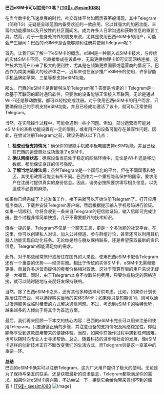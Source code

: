 **巴西eSIM卡可以註冊TG嗎？[[TG💪+ @esim1088](https://t.me/s/esim1088)]**

在当今数字化飞速发展的时代，社交媒体平台如雨后春笋般涌现，其中Telegram（简称TG）无疑是全球范围内备受欢迎的一款应用。它以其强大的加密功能、丰富的功能模块以及开放性的社区而闻名，成为许多人日常沟通和获取信息的重要工具。然而，对于一些身处海外的朋友来说，尤其是使用巴西eSIM卡的用户，可能会产生疑问：巴西的eSIM卡是否能够顺利注册并使用Telegram呢？

首先，让我们来了解一下eSIM卡的概念。eSIM是一种嵌入式SIM卡技术，与传统的实体SIM卡不同，它直接集成在设备中，无需更换物理卡即可实现网络连接。这种技术为用户带来了极大的便利性，尤其是在频繁更换国家或运营商的情况下。巴西作为南美洲最大的经济体之一，近年来也在逐步推广eSIM卡的使用，许多智能手机品牌如苹果、三星等都支持eSIM功能。

那么，巴西的eSIM卡是否能够注册Telegram呢？答案是肯定的！Telegram是一款基于互联网的即时通讯软件，只要你的设备能够正常接入互联网，无论是通过Wi-Fi还是移动数据，都可以轻松完成注册。对于使用巴西eSIM卡的用户而言，只要确保自己的手机支持eSIM功能，并且已经成功激活了该卡，就可以正常使用Telegram。

当然，在实际操作过程中，可能会遇到一些小问题。例如，部分运营商可能对eSIM卡的某些功能设置有一定的限制，或者用户的设备可能存在兼容性问题。因此，在尝试注册Telegram之前，建议先确认以下几点：

1. **检查设备支持情况**：确保你的智能手机或平板电脑支持eSIM功能，并且已经在巴西的运营商处成功激活了eSIM卡。
2. **确认网络状态**：确保设备当前处于稳定的网络环境中，无论是Wi-Fi还是移动数据，都能保证良好的信号强度。
3. **了解当地法律法规**：虽然Telegram是一个国际化的平台，但在不同国家和地区，其使用政策可能会有所不同。巴西作为一个重视隐私保护的国家，要求用户在注册时提供真实的身份信息。因此，请务必按照要求填写相关信息，以免造成不必要的麻烦。

如果你已经完成了上述准备工作，接下来就可以开始注册Telegram了。打开应用程序商店，下载并安装Telegram客户端，然后根据提示输入手机号码进行验证。如果一切顺利，你将会收到一条来自Telegram的短信验证码，输入后即可完成注册。整个过程非常简单快捷，几乎不需要额外的技术知识。

值得一提的是，Telegram不仅是一个聊天工具，更是一个多功能的社交平台。在这里，你可以创建私人对话、加入公共频道、参与群组讨论，甚至还可以利用其机器人功能实现自动化任务。无论你是想与朋友保持联系，还是希望获取最新的资讯信息，Telegram都能满足你的需求。

此外，对于那些经常旅行或居住在国外的人来说，使用巴西eSIM卡配合Telegram还有一个重要的优势——经济实惠。相比于传统的实体SIM卡，eSIM卡无需频繁更换，而且许多运营商提供的套餐价格相对较低，这对于预算有限的用户来说无疑是一大福音。同时，由于Telegram本身不收取任何费用，只要你有稳定的网络连接，就可以随时随地与亲朋好友保持联络。

当然，除了巴西eSIM卡之外，还有其他多种选择可供考虑。比如，如果你计划长期居住在巴西，可以选择购买当地的实体SIM卡；如果你只是短期访问，则可以通过漫游服务或临时租借的方式解决通信问题。不过，考虑到eSIM卡的独特优势，越来越多的人倾向于将其作为首选方案。

最后，我们再来回顾一下本文的核心内容：巴西的eSIM卡完全可以用来注册和使用Telegram。只要遵循正确的步骤，并注意设备的支持情况及网络稳定性，你就能够享受到这款应用带来的便捷体验。当然，如果你在操作过程中遇到任何困难，也可以随时向专业人士寻求帮助。总之，随着科技的进步和社会的发展，像eSIM卡这样的创新技术正在不断改变我们的生活方式，而Telegram则是这一变革中的重要一环。

**总结**  
巴西的eSIM卡确实可以注册Telegram，这为广大用户提供了极大的便利。无论是为了保持与亲友的联系，还是获取最新的资讯信息，Telegram都能满足你的需求。如果你对eSIM卡感兴趣，不妨尝试一下，相信它会给你带来意想不到的惊喜！[[TG💪+ @esim1088](https://t.me/s/esim1088) ![Image](https://i.postimg.cc/4NQfJmqS/Snipaste-2025-05-13-00-14-12.png)]